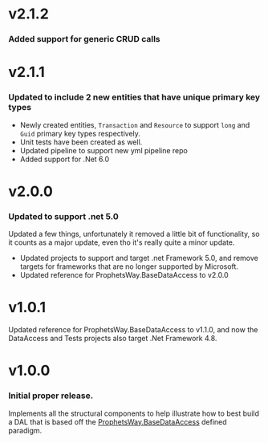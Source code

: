 # v2.1.2
### Added support for generic CRUD calls

# v2.1.1
### Updated to include 2 new entities that have unique primary key types
- Newly created entities, ```Transaction``` and ```Resource``` to support ```long``` and ```Guid``` primary key types respectively.
- Unit tests have been created as well.
- Updated pipeline to support new yml pipeline repo
- Added support for .Net 6.0



# v2.0.0
### Updated to support .net 5.0
Updated a few things, unfortunately it removed a little bit of functionality, so it counts as a major update, 
even tho it's really quite a minor update.
- Updated projects to support and target .net Framework 5.0, and remove targets for frameworks that are no longer supported
by Microsoft.
- Updated reference for ProphetsWay.BaseDataAccess to v2.0.0


# v1.0.1
Updated reference for ProphetsWay.BaseDataAccess to v1.1.0, and now the DataAccess and Tests projects 
also target .Net Framework 4.8.



# v1.0.0
### Initial proper release.  
Implements all the structural components to help illustrate how to best build a DAL that is based off the 
[ProphetsWay.BaseDataAccess](https://github.com/ProphetManX/ProphetsWay.BaseDataAccess) defined paradigm.